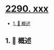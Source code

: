 # [2290. xxx](https://github.com/Tdahuyou/TNotes.leetcode/tree/main/notes/2290.%20xxx)

<!-- region:toc -->

- [1. 📝 概述](#1--概述)

<!-- endregion:toc -->

## 1. 📝 概述
